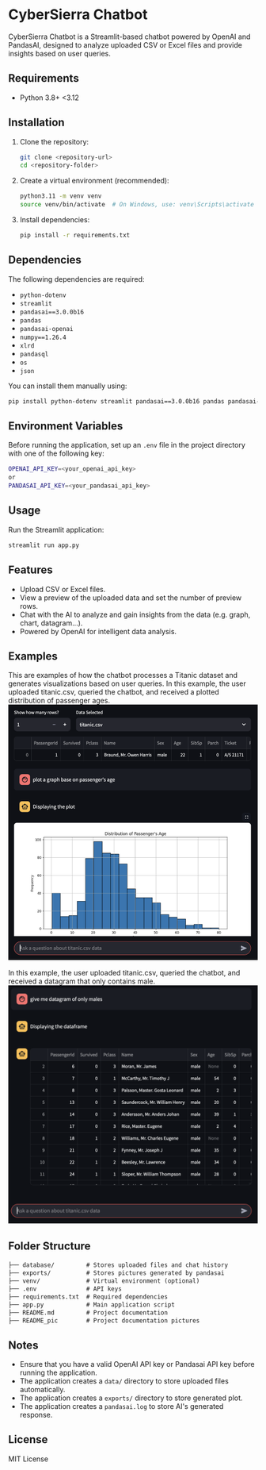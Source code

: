 # CyberSierra Chatbot

CyberSierra Chatbot is a Streamlit-based chatbot powered by OpenAI and PandasAI, designed to analyze uploaded CSV or Excel files and provide insights based on user queries.

## Requirements

- Python 3.8+ <3.12

## Installation

1. Clone the repository:
   ```sh
   git clone <repository-url>
   cd <repository-folder>
   ```
2. Create a virtual environment (recommended):
   ```sh
   python3.11 -m venv venv
   source venv/bin/activate  # On Windows, use: venv\Scripts\activate
   ```
3. Install dependencies:
   ```sh
   pip install -r requirements.txt
   ```

## Dependencies

The following dependencies are required:
- `python-dotenv`
- `streamlit`
- `pandasai==3.0.0b16`
- `pandas`
- `pandasai-openai`
- `numpy==1.26.4`
- `xlrd`
- `pandasql`
- `os`
- `json`

You can install them manually using:
```sh
pip install python-dotenv streamlit pandasai==3.0.0b16 pandas pandasai-openai xlrd numpy==1.26.4 pandasql os json
```

## Environment Variables

Before running the application, set up an `.env` file in the project directory with one of the following key:

```sh
OPENAI_API_KEY=<your_openai_api_key>
or 
PANDASAI_API_KEY=<your_pandasai_api_key>
```

## Usage

Run the Streamlit application:
```sh
streamlit run app.py
```

## Features

- Upload CSV or Excel files.
- View a preview of the uploaded data and set the number of preview rows.
- Chat with the AI to analyze and gain insights from the data (e.g. graph, chart, datagram...).
- Powered by OpenAI for intelligent data analysis.

## Examples

This are examples of how the chatbot processes a Titanic dataset and generates visualizations based on user queries.
In this example, the user uploaded titanic.csv, queried the chatbot, and received a plotted distribution of passenger ages.
![alt text](README_pic/example/example1.png)

In this example, the user uploaded titanic.csv, queried the chatbot, and received a datagram that only contains male.
![alt text](README_pic/example/example2.png)

## Folder Structure

```
├── database/         # Stores uploaded files and chat history 
├── exports/          # Stores pictures generated by pandasai
├── venv/             # Virtual environment (optional)
├── .env              # API keys
├── requirements.txt  # Required dependencies
├── app.py            # Main application script
├── README.md         # Project documentation
├── README_pic        # Project documentation pictures
```

## Notes

- Ensure that you have a valid OpenAI API key or Pandasai API key before running the application.
- The application creates a `data/` directory to store uploaded files automatically.
- The application creates a `exports/` directory to store generated plot.
- The application creates a `pandasai.log` to store AI's generated response.

## License

MIT License

